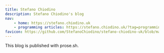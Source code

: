 ```yaml
---
title: Stefano Chiodino
description: Stefano Chiodino's blog
nav:
    - home: https://stefano.chiodino.uk
    - programming articles: https://stefano.chiodino.uk/?tag=programming
favicon: https://github.com/StefanoChiodino/stefano-chiodino-uk/blob/master/images/android-chrome-192x192.png
---
```


This blog is published with prose.sh.

